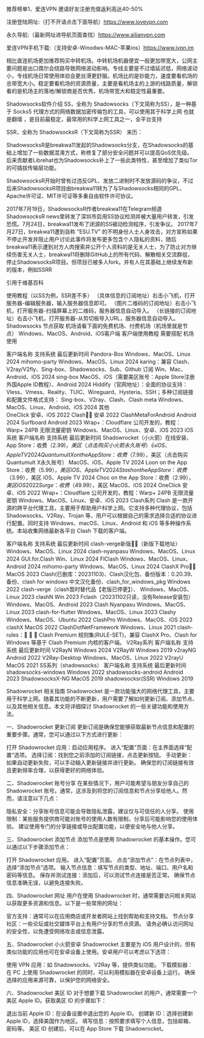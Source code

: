 推荐榜单1、爱连VPN 邀请好友注册充值返利高达40-50% 

注册登陆网址:（打不开请点击下面导航）https://www.iovevpn.com

永久导航:（最新网址进导航页面查找）https://www.ailianvpn.com

爱连VPN手机下载:（支持安卓-Winodws-MAC-苹果ios）https://www.ivpn.im

相比直连机场更加推荐购买中转机场。中转机场机器便宜一般更加带宽大，公网主要问题是出口偶尔会绕路导致网络波动影响。专线主要是不过墙延迟低，网络波动小，专线机场日常使用体验会更丝滑更舒服。机场比的是钞能力，速度要看机场的总带宽大小。稳定要看机场的资源质量，主要是看机场主的上游的线路质量，解锁看的是机场主的落地/解锁商是否优秀。机场带宽大和稳定性最重要。

Shadowsocks软件介绍
SS，全称为 Shadowsocks（下文简称为SS），是一种基于 Socks5 代理方式的网络数据加密传输包的工具，可以使用其于科学上网 也就是翻墙 ，是目前最稳定，最常用的科学上网工具之一，全平台支持

SSR，全称为 ShadowsocksR（下文简称为SSR） 来历：

ShadowsocksR是breakwa11发起的Shadowsocks分支，在Shadowsocks的基础上增加了一些数据混淆方式，称修复了部分安全问题并可以提高QoS优先级。后来贡献者Librehat也为Shadowsocks补上了一些此类特性，甚至增加了类似Tor的可插拔传输层功能。

ShadowsocksR开始时曾有过违反GPL、发放二进制时不发放源码的争议，不过后来ShadowsocksR项目由breakwa11转为了与Shadowsocks相同的GPL、Apache许可证、MIT许可证等多重自由软件许可协议。

2017年7月19日，ShadowsocksR作者breakwa11在Telegram频道ShadowsocksR news里转发了深圳市启用SS协议检测并被大量用户转发，引发恐慌。7月24日，breakwa11发布了闭源的SS被动检测程序，引发争议。 2017年7月27日，breakwa11遭到自称 “ESU.TV” 的不明身份人士人身攻击，对方宣称如果不停止开发并阻止用户讨论此事件将发布更多包含个人隐私的资料，随后breakwa11表示遭到对方人肉搜索并公开个人资料的是无关人士，为了防止对方继续伤害无关人士，breakwa11将删除GitHub上的所有代码、解散相关交流群组，停止ShadowsocksR项目。但项目已被多人fork。并有人在其基础上继续发布新的版本，例如SSRR

引用于维基百科

使用教程（以SS为例，SSR差不多）
（具体信息的订阅地址）右击小飞机，打开服务器-编辑服务器，输入服务器信息即可。
（图片二维码的订阅地址）右击小飞机，打开服务器-扫描屏幕上的二维码，服务器信息自动导入。
（长链接的订阅地址）右击小飞机，打开服务器-从剪切板导入URL，服务器信息自动导入。
Shadowsocks 节点获取
机场请看下面的免费机场、付费机场（机场里就是节点）
Windows、MacOS、Android、iOS客户端
客户端使用教程 需要搭配 机场 使用

客户端名称	支持系统	最后更新时间
Pandora-Box	Windows、MacOS、Linux	2024
mihomo-party	Windows、MacOS、Linux	2024
karing：兼容 Clash、V2ray/V2fly、Sing-box、Shadowsocks、Sub、Github 订阅	Win、Mac、Android、iOS	2024
sing-box	MacOS、iOS（需要美区账号：Apple Store注册外国Apple ID教程）、Android	2024
Hiddify（官网地址）：全面的协议支持：Vless、Vmess、Reality、TUIC、Wireguard、Hysteria、SSH；多种订阅链接和配置文件格式支持： Sing-box、V2ray、Clash、Clash meta	Windows、MacOS、Linux、Android、iOS	2024
其他	
OneClick	安卓、iOS	2022
Clash👍🏻	安卓	2022
ClashMetaForAndroid	Android	2024
Surfboard	Android	2023
Wrap+：Cloudflare 公司开发的，教程：Warp+ 24PB 无限流量密钥	Windows、MacOS、Linux、安卓、iOS	2023
iOS系统
客户端名称	支持系统	最后更新时间
Shadowrocket（小火箭）在线安装、App Store：收费（$2.99)，美区（点击购买小火箭永久账号）👍	iOS、Apple TV	2024
Quantumult X on the App Store：收费（$7.99），美区（点击购买Quantumult X永久账号）	MacOS、iOS、Apple TV	2024
Loon on the App Store：收费（$5.99），美区	iOS、Apple TV	2024
Stash on the App Store：收费（$3.99），美区	iOS、Apple TV	2024
Choc on the App Store：收费（$2.99），美区	iOS	2022
Surge：收费（$49.99），美区	MacOS、iOS	2024
OneClick	安卓、iOS	2022
Wrap+：Cloudflare 公司开发的，教程：Warp+ 24PB 无限流量密钥	Windows、MacOS、Linux、安卓、iOS	2023
Clash系列
Clash 是一款开源的跨平台代理工具，主要用于帮助用户科学上网。它支持多种代理协议，包括 Shadowsocks、V2Ray、Trojan 等，用户可以根据自己的需求选择合适的协议进行配置。同时支持 Windows、macOS、Linux、Android 和 iOS 等多种操作系统。本站收集网络最新各平台 Clash 下载的客户端。

客户端名称	支持系统	最后更新时间
clash-verge新版👍🏻（新版下载地址）	Windows、MacOS、Linux	2024
clash-nyanpasu	Windows、MacOS、Linux	2024
GUI.for.Clash	Win、Linux	2024
FlClash	Windows、MacOS、Linux、Android	2024
mihomo-party	Windows、MacOS、Linux	2024
ClashX Pro👍🏻	MacOS	2023
Clash(已删库：20231103)、Clash汉化包、备份版本：0.20.39、备份、clash for windows 中文汉化备份、clash_for_windows_pkg	Windows	2022
clash-verge（clash暂时替代品【老版已停更】）、	Windows、MacOS、Linux	2023
clashN	Win	2023
Fclash（20231102只读，没有Release安装包）	Windows、MacOS、Android	2023
Clash Nyanpasu	Windows、MacOS、Linux	2023
clash-for-flutter	Windows、MacOS、Linux	2023
Clashy	Windows、MacOS、Ubuntu	2022
ClashPro	Windows、MacOS、iOS	2023
clashX	MacOS	2022
ClashDotNetFramework	Windows、Linux	2021
clash-rules：🦄️ 🎃 👻 Clash Premium 规则集(RULE-SET)，兼容 ClashX Pro、Clash for Windows 等基于 Clash Premium 内核的客户端。
V2Ray系列
客户端名称	支持系统	最后更新时间
V2RayN	Windows	2024
V2RayW	Windows	2019
v2rayNG	Android	2022
V2Ray-Desktop	Windows、MacOS、Linux	2022
V2rayU	MacOS	2021
SS系列（shadowsocks）
客户端名称	支持系统	最后更新时间
shadowsocks-windows	Windows	2022
shadowsocks-android	Android	2023
ShadowsocksX-NG	MacOS	2019
shadowsocksr(SSR)	Windows	2019

Shadowrocket 相关指南
Shadowrocket 是一款功能强大的网络代理工具，主要用于科学上网。随着其功能的不断更新，用户需要了解如何更新订阅、添加节点、以及其他相关信息。本文将详细探讨 Shadowrocket 的一些关键功能和使用方法。

一、Shadowrocket 更新订阅
更新订阅是确保您能够获取最新节点信息和配置的重要步骤。通常，您可以通过以下方式进行更新：

打开 Shadowrocket 应用：启动应用程序。
进入“配置”页面：在主界面选择“配置”选项。
选择订阅：找到您之前添加的订阅链接，点击更新按钮。
手动更新：如果自动更新失败，可以手动输入更新链接并进行更新。
确保您的订阅链接有效且更新频率合理，以获得更好的网络体验。

二、Shadowrocket 账号分享
在某些情况下，用户可能希望与朋友分享自己的 Shadowrocket 账号。通常，这涉及到将您的订阅信息和节点分享给他人。然而，请注意以下几点：

隐私安全：分享账号信息可能会导致隐私泄露，建议仅与可信任的人分享。
使用限制：某些服务提供商可能对账号的使用人数有限制，分享后可能影响您的使用体验。
建议使用专门的分享链接或导出配置功能，以便安全地与他人分享。

三、Shadowrocket 添加节点
添加节点是使用 Shadowrocket 的基本操作。您可以通过以下步骤添加节点：

打开 Shadowrocket 应用。
进入“配置”页面。
点击“添加节点”：在节点列表中，选择“添加节点”选项。
输入节点信息：填写节点的类型、地址、端口、用户名和密码等信息。
保存并测试连接：添加后，可以测试节点连接是否正常。
确保节点信息准确无误，以避免连接失败。

四、Shadowrocket 网址
用户在使用 Shadowrocket 时，通常需要访问相关网站以获取更多资源和信息。以下是一些常用的网址：

官方支持：通常可以在应用商店或开发者网站上找到帮助和支持文档。
节点分享社区：一些论坛或社交媒体平台上有用户分享的节点资源。
请务必确认访问网址的安全性，以免遭受网络攻击或信息泄露。

五、Shadowrocket 小火箭安卓
Shadowrocket 主要是为 iOS 用户设计的，但有类似功能的应用也可在安卓设备上使用。安卓用户可以考虑以下选项：

使用 VPN 应用：如 Shadowsocks、V2Ray 等，提供类似功能。
下载模拟器：在 PC 上使用 Shadowrocket 的同时，可以利用模拟器在安卓设备上运行。
确保选择的应用来源可靠，以保护您的网络安全。

六、Shadowrocket 美区 ID
对于想要下载 Shadowrocket 的用户，通常需要一个美区 Apple ID。获取美区 ID 的步骤如下：

退出当前 Apple ID：在设备设置中退出您的 Apple ID。
创建新 ID：选择创建新 Apple ID，选择美国作为地区。
填写信息：按照要求填写个人信息，包括邮箱、密码等。
美区 ID 创建后，可以在 App Store 下载 Shadowrocket。
